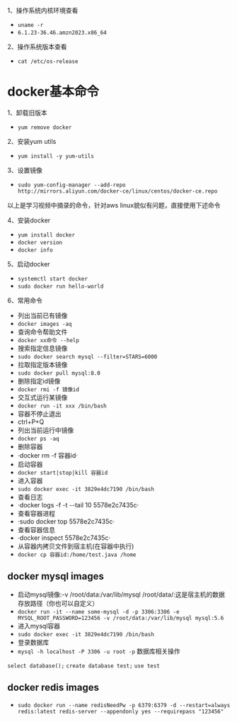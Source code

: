 1、操作系统内核环境查看  
- `uname -r`
- `6.1.23-36.46.amzn2023.x86_64`

2、操作系统版本查看
- `cat /etc/os-release`
# docker基本命令
1、卸载旧版本
- `yum remove docker`

2、安装yum utils
- `yum install -y yum-utils`

3、设置镜像
- `sudo yum-config-manager --add-repo http://mirrors.aliyun.com/docker-ce/linux/centos/docker-ce.repo`

以上是学习视频中摘录的命令，针对aws linux貌似有问题，直接使用下述命令

4、安装docker
- `yum install docker `
- `docker version`
- `docker info`

5、启动docker
- `systemctl start docker`
- `sudo docker run hello-world`

6、常用命令

- 列出当前已有镜像
- `docker images -aq`
- 查询命令帮助文件
- `docker xx命令 --help`
- 搜索指定信息镜像
- `sudo docker search mysql --filter=STARS=6000`
- 拉取指定版本镜像
- `sudo docker pull mysql:8.0`
- 删除指定id镜像
- `docker rmi -f 镜像id`
- 交互式运行某镜像
- `docker run -it xxx /bin/bash`
- 容器不停止退出
- ctrl+P+Q
- 列出当前运行中镜像
- `docker ps -aq`
- 删除容器
- ·docker rm -f 容器id·
- 启动容器
- `docker start|stop|kill 容器id`
- 进入容器
- `sudo docker exec -it 3829e4dc7190 /bin/bash`
- 查看日志
- ·docker logs -f -t --tail 10 5578e2c7435c·
- 查看容器进程
- ·sudo docker top 5578e2c7435c·
- 查看容器信息
- ·docker inspect 5578e2c7435c·
- 从容器内拷贝文件到宿主机(在容器中执行)
- `docker cp 容器id:/home/test.java /home`
## docker mysql images
- 启动mysql镜像:-v /root/data:/var/lib/mysql /root/data/:这是宿主机的数据存放路径（你也可以自定义）
- `docker run -it --name some-mysql -d -p 3306:3306 -e MYSQL_ROOT_PASSWORD=123456 -v /root/data:/var/lib/mysql mysql:5.6`
- 进入mysql容器
- `sudo docker exec -it 3829e4dc7190 /bin/bash`
- 登录数据库
- `mysql -h localhost -P 3306 -u root -p`
数据库相关操作

`select database();`
`create database test;`
`use test`
## docker redis images
- `sudo docker run --name redisNeedPw -p 6379:6379 -d --restart=always  redis:latest redis-server --appendonly yes --requirepass "123456"`

